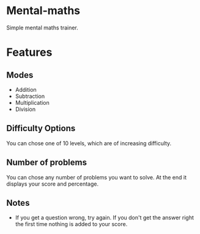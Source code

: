 # Mental-maths
Simple mental maths trainer.

# Features
## Modes
- Addition
- Subtraction
- Multiplication
- Division
## Difficulty Options
You can chose one of 10 levels, which are of increasing difficulty.
## Number of problems
You can chose any number of problems you want to solve. At the end it displays your score and percentage. 
## Notes
- If you get a question wrong, try again. If you don't get the answer right the first time nothing is added to your score. 
